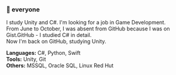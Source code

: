 ### 👋 everyone 

I study Unity and C#. I'm looking for a job in Game Development. </br>
From June to October, I was absent from GitHub because I was on Gist.GitHub - I studied C# in detail. </br>
Now I'm back on GitHub, studying Unity. </br>

<b>Languages:</b> C#, Python, Swift </br>
<b>Tools:</b> Unity, Git </br>
<b>Others:</b> MSSQL, Oracle SQL, Linux Red Hut </br>

